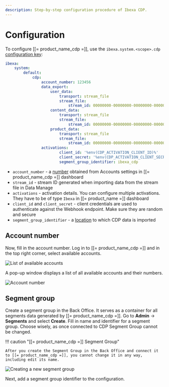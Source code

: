 ```yaml
---
description: Step-by-step configuration procedure of Ibexa CDP.
---
```


# Configuration

To configure [[= product_name_cdp =]], use the `ibexa.system.<scope>.cdp` [configuration key](configuration.md#configuration-files):

```yaml
ibexa:
    system:
        default:
            cdp:
                account_number: 123456
                data_export:
                    user_data:
                        transport: stream_file
                        stream_file:
                            stream_id: 00000000-00000000-00000000-00000000
                    content_data:
                        transport: stream_file
                        stream_file:
                            stream_id: 00000000-00000000-00000000-00000000
                    product_data:
                        transport: stream_file
                        stream_file:
                            stream_id: 00000000-00000000-00000000-00000000
                activations:
                        client_id: '%env(CDP_ACTIVATION_CLIENT_ID)%'
                        client_secret: '%env(CDP_ACTIVATION_CLIENT_SECRET)%'
                        segment_group_identifier: ibexa_cdp
```

- `account_number` - a [number](#account-number) obtained from Accounts settings in [[= product_name_cdp =]] dashboard
- `stream_id` - stream ID generated when importing data from the stream file in Data Manage
- `activations` - activation details. You can configure multiple activations. They have to be of type `Ibexa` in [[= product_name =]] dashboard
- `client_id` and `client_secret` - client credentials are used to authenticate against the Webhook endpoint. Make sure they are random and secure
- `segment_group_identifier` - a [location](#segment-group) to which CDP data is imported

## Account number

Now, fill in the account number.
Log in to [[= product_name_cdp =]] and in the top right corner, select available accounts.

![List of available accounts](cdp_accounts.png)

A pop-up window displays a list of all available accounts and their numbers.

![Account number](cdp_account_number.png)

## Segment group

Create a segment group in the Back Office.
It serves as a container for all segments data generated by [[= product_name_cdp =]].
Go to **Admin** -> **Segments** and select **Create**.
Fill in name and identifier for a segment group.
Choose wisely, as once connected to CDP Segment Group cannot be changed.

!!! caution "[[= product_name_cdp =]] Segment Group"

    After you create the Segment Group in the Back Office and connect it to [[= product_name_cdp =]], you cannot change it in any way, including edit its name.

![Creating a new segment group](cdp_create_segment_group.png)

Next, add a segment group identifier to the configuration.
